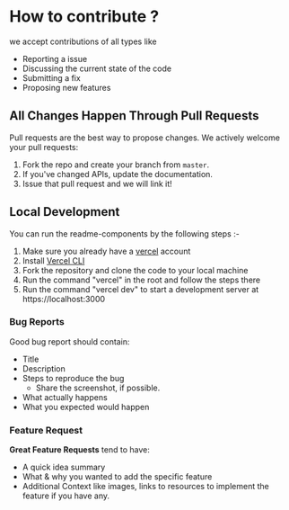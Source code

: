 # How to contribute ? 

we accept contributions of all types like

- Reporting a issue
- Discussing the current state of the code
- Submitting a fix
- Proposing new features

## All Changes Happen Through Pull Requests

Pull requests are the best way to propose changes. We actively welcome your pull requests:

1. Fork the repo and create your branch from `master`.
1. If you've changed APIs, update the documentation.
1. Issue that pull request and we will link it!

## Local Development

You can run the readme-components by the following steps :-

1. Make sure you already have a [vercel](https://vercel.com/) account
1. Install [Vercel CLI](https://vercel.com/download)
1. Fork the repository and clone the code to your local machine
1. Run the command "vercel" in the root and follow the steps there
1. Run the command "vercel dev" to start a development server at https://localhost:3000

### Bug Reports

Good bug report should contain:

- Title
- Description
- Steps to reproduce the bug
  - Share the screenshot, if possible.
- What actually happens
- What you expected would happen

### Feature Request

**Great Feature Requests** tend to have:

- A quick idea summary
- What & why you wanted to add the specific feature
- Additional Context like images, links to resources to implement the feature if you have any.

